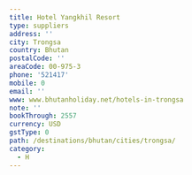 ```yaml
---
title: Hotel Yangkhil Resort
type: suppliers
address: ''
city: Trongsa
country: Bhutan
postalCode: ''
areaCode: 00-975-3
phone: '521417'
mobile: 0
email: ''
www: www.bhutanholiday.net/hotels-in-trongsa
note: ''
bookThrough: 2557
currency: USD
gstType: 0
path: /destinations/bhutan/cities/trongsa/
category:
  - H
---
```


